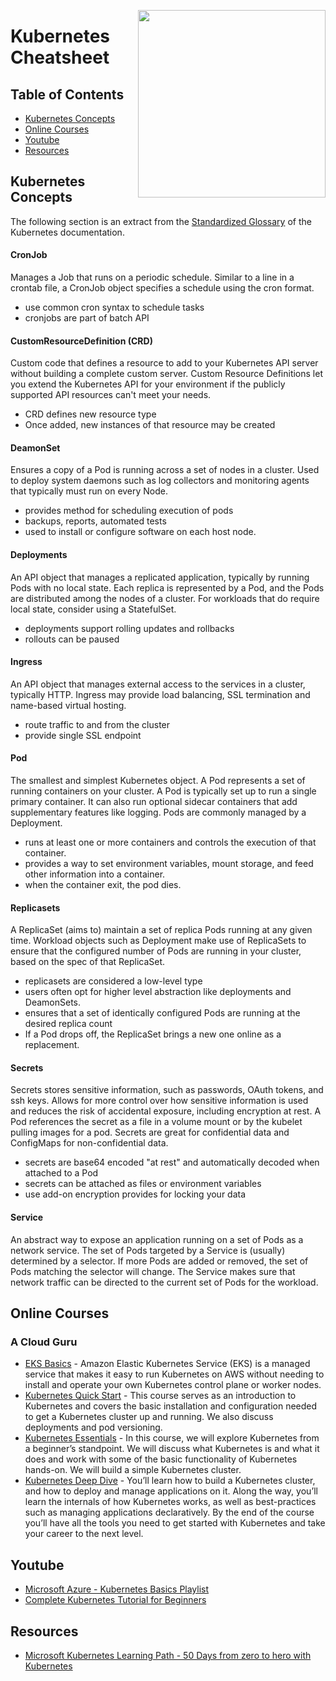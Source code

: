 <img
  src="https://kubernetes.io/images/kubernetes-horizontal-color.png"
  width="300"
  align="right"
/>

# Kubernetes Cheatsheet


## Table of Contents
* [Kubernetes Concepts](#kubernetes-concepts)
* [Online Courses](#online-courses)
* [Youtube](#youtube)
* [Resources](#resources)


## Kubernetes Concepts
The following section is an extract from the [Standardized Glossary](https://kubernetes.io/docs/reference/glossary/?all=true) of the Kubernetes documentation.

#### CronJob
Manages a Job that runs on a periodic schedule. Similar to a line in a crontab file, a CronJob object specifies a schedule using the cron format.

* use common cron syntax to schedule tasks
* cronjobs are part of batch API

#### CustomResourceDefinition (CRD)
Custom code that defines a resource to add to your Kubernetes API server without building a complete custom server. Custom Resource Definitions let you extend the Kubernetes API for your environment if the publicly supported API resources can't meet your needs.

* CRD defines new resource type
* Once added,  new instances of that resource may be created


#### DeamonSet
Ensures a copy of a Pod is running across a set of nodes in a cluster. Used to deploy system daemons such as log collectors and monitoring agents that typically must run on every Node.

* provides method for scheduling execution of pods
* backups, reports, automated tests
* used to install or configure software on each host node.

#### Deployments
An API object that manages a replicated application, typically by running Pods with no local state. Each replica is represented by a Pod, and the Pods are distributed among the nodes of a cluster. For workloads that do require local state, consider using a StatefulSet.

* deployments support rolling updates and rollbacks
* rollouts can be paused

#### Ingress
An API object that manages external access to the services in a cluster, typically HTTP. Ingress may provide load balancing, SSL termination and name-based virtual hosting.

* route traffic to and from the cluster
* provide single SSL endpoint

#### Pod
The smallest and simplest Kubernetes object. A Pod represents a set of running containers on your cluster. A Pod is typically set up to run a single primary container. It can also run optional sidecar containers that add supplementary features like logging. Pods are commonly managed by a Deployment.

* runs at least one or more containers and controls the execution of that container.
* provides a way to set environment variables, mount storage, and feed other information into a container.
* when the container exit, the pod dies.

#### Replicasets
A ReplicaSet (aims to) maintain a set of replica Pods running at any given time. Workload objects such as Deployment make use of ReplicaSets to ensure that the configured number of Pods are running in your cluster, based on the spec of that ReplicaSet.

* replicasets are considered a low-level type
* users often opt for higher level abstraction like deployments and DeamonSets.
* ensures that a set of identically configured Pods are running at the desired replica count
* If a Pod drops off, the ReplicaSet brings a new one online as a replacement.

#### Secrets
Secrets stores sensitive information, such as passwords, OAuth tokens, and ssh keys. Allows for more control over how sensitive information is used and reduces the risk of accidental exposure, including encryption at rest. A Pod references the secret as a file in a volume mount or by the kubelet pulling images for a pod. Secrets are great for confidential data and ConfigMaps for non-confidential data.

* secrets are base64 encoded "at rest" and automatically decoded when attached to a Pod
* secrets can be attached as files or environment variables
* use add-on encryption provides for locking your data

#### Service
An abstract way to expose an application running on a set of Pods as a network service. The set of Pods targeted by a Service is (usually) determined by a selector. If more Pods are added or removed, the set of Pods matching the selector will change. The Service makes sure that network traffic can be directed to the current set of Pods for the workload.

## Online Courses

### A Cloud Guru
* [EKS Basics](https://acloudguru.com/course/eks-basics) - Amazon Elastic Kubernetes Service (EKS) is a managed service that makes it easy to run Kubernetes on AWS without needing to install and operate your own Kubernetes control plane or worker nodes.
* [Kubernetes Quick Start](https://acloudguru.com/course/kubernetes-quick-start) - This course serves as an introduction to Kubernetes and covers the basic installation and configuration needed to get a Kubernetes cluster up and running. We also discuss deployments and pod versioning. 
* [Kubernetes Essentials](https://acloudguru.com/course/kubernetes-essentials) - In this course, we will explore Kubernetes from a beginner’s standpoint. We will discuss what Kubernetes is and what it does and work with some of the basic functionality of Kubernetes hands-on. We will build a simple Kubernetes cluster.
* [Kubernetes Deep Dive](https://acloudguru.com/course/kubernetes-deep-dive) - You’ll learn how to build a Kubernetes cluster, and how to deploy and manage applications on it. Along the way, you’ll learn the internals of how Kubernetes works, as well as best-practices such as managing applications declaratively. By the end of the course you’ll have all the tools you need to get started with Kubernetes and take your career to the next level.

## Youtube
* [Microsoft Azure - Kubernetes Basics Playlist](https://www.youtube.com/playlist?list=PLLasX02E8BPCrIhFrc_ZiINhbRkYMKdPT)
* [Complete Kubernetes Tutorial for Beginners](https://www.youtube.com/playlist?list=PLy7NrYWoggjziYQIDorlXjTvvwweTYoNC)

## Resources
* [Microsoft Kubernetes Learning Path - 50 Days from zero to hero with Kubernetes](https://azure.microsoft.com/mediahandler/files/resourcefiles/kubernetes-learning-path/Kubernetes%20Learning%20Path%20version%201.0.pdf)
